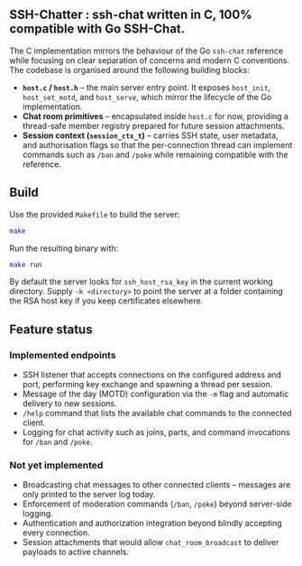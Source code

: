 ## SSH-Chatter : ssh-chat written in C, 100% compatible with Go SSH-Chat.

The C implementation mirrors the behaviour of the Go `ssh-chat` reference while
focusing on clear separation of concerns and modern C conventions. The codebase
is organised around the following building blocks:

* **`host.c` / `host.h`** – the main server entry point. It exposes
  `host_init`, `host_set_motd`, and `host_serve`, which mirror the lifecycle of
  the Go implementation.
* **Chat room primitives** – encapsulated inside `host.c` for now, providing a
  thread-safe member registry prepared for future session attachments.
* **Session context (`session_ctx_t`)** – carries SSH state, user metadata, and
  authorisation flags so that the per-connection thread can implement commands
  such as `/ban` and `/poke` while remaining compatible with the reference.

## Build

Use the provided `Makefile` to build the server:

```sh
make
```

Run the resulting binary with:

```sh
make run
```

By default the server looks for `ssh_host_rsa_key` in the current working
directory. Supply `-k <directory>` to point the server at a folder containing
the RSA host key if you keep certificates elsewhere.

## Feature status

### Implemented endpoints
* SSH listener that accepts connections on the configured address and port, performing key exchange and spawning a thread per session.
* Message of the day (MOTD) configuration via the `-m` flag and automatic delivery to new sessions.
* `/help` command that lists the available chat commands to the connected client.
* Logging for chat activity such as joins, parts, and command invocations for `/ban` and `/poke`.

### Not yet implemented
* Broadcasting chat messages to other connected clients – messages are only printed to the server log today.
* Enforcement of moderation commands (`/ban`, `/poke`) beyond server-side logging.
* Authentication and authorization integration beyond blindly accepting every connection.
* Session attachments that would allow `chat_room_broadcast` to deliver payloads to active channels.

